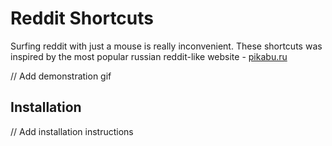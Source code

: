 # Reddit Shortcuts

Surfing reddit with just a mouse is really inconvenient. These shortcuts was
inspired by the most popular russian reddit-like website - [pikabu.ru](https://pikabu.ru)

// Add demonstration gif

## Installation

// Add installation instructions

##
